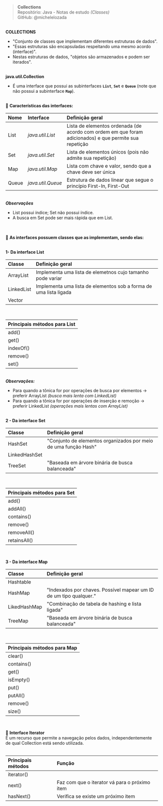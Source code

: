 > **Collections**     
> Repositório: Java - Notas de estudo *(Classes)*    
> GitHub: @michelelozada
&nbsp;
     
&nbsp;       
**COLLECTIONS**    
 - "Conjunto de classes que implementam diferentes estruturas de dados".      
 - "Essas estruturas são encapsuladas respeitando uma mesmo acordo (interface)".   
 - Nestas estruturas de dados, "objetos são armazenados e podem ser iterados".   
 &nbsp; 

**java.util.Collection**   
 - É uma interface que possui as subinterfaces **`List`**, **`Set`** e **`Queue`** (note que não possui a subinterface **`Map`**).   
 &nbsp; 
  
:small_blue_diamond: **Características das interfaces:**   

| Nome  | Interface         | Definição geral
| :---  | :---              | :---
| List  | *java.util.List*  | Lista de elementos ordenada (de acordo com ordem em que foram adicionados) e que permite sua repetição 
| Set   | *java.util.Set*   | Lista de elementos únicos (pois não admite sua repetição)
| Map   | *java.util.Map*   | Lista com chave e valor, sendo que a chave deve ser única  
| Queue | *java.util.Queue* | Estrutura de dados linear que segue o princípio First-In, First-Out

&nbsp;   
***Observações***    
 - List possui índice; Set não possui índice.  
 - A busca em Set pode ser mais rápida que em List.  
&nbsp; 

&nbsp;      
:small_blue_diamond: **As interfaces possuem classes que as implementam, sendo elas:**  
&nbsp; 
 
**1- Da interface List**    	

| Classe     | Definição geral |
| :---       | :---            |
| ArrayList  | Implementa uma lista de elemetnos cujo tamanho pode variar | 
| LinkedList | Implementa uma lista de elementos sob a forma de uma lista ligada |
| Vector     |  | 

&nbsp; 

| Principais métodos para List |
| :---                         |
| add()                        |
| get()                        |
| indexOf()                    |
| remove()                     |
| set()                        |

&nbsp;   
***Observações:***    
 - Para quando a tônica for por operações de busca por elementos -> preferir ArrayList *(busca mais lenta com LinkedList)*  
 - Para quando a tônica for por operações de inserção e remoção -> preferir LinkedList *(operações mais lentas com ArrayList)*  
&nbsp; 
	
**2 - Da interface Set**

| Classe        | Definição geral |
| :---          | :---            |
| HashSet       | "Conjunto de elementos organizados por meio de uma função Hash"  
| LinkedHashSet | 
| TreeSet       | "Baseada em árvore binária de busca balanceada"   

&nbsp; 

| Principais métodos para Set |
| :---                        |
| add()                       |
| addAll()                    |
| contains()                  |
| remove()                    |
| removeAll()                 |
| retainsAll()                |

&nbsp; 	
	
**3 - Da interface Map** 

| Classe        | Definição geral |
| :---          | :---            |
| Hashtable     |   
| HashMap       | "Indexados por chaves. Possível mapear um ID de um tipo qualquer."  |
| LikedHashMap  | "Combinação de tabela de hashing e lista ligada" |
| TreeMap	    | "Baseada em árvore binária de busca balanceada"  |

&nbsp; 	   	
 
| Principais métodos para Map   | 
| :---                          |
| clear()                       |
| contains()                    |
| get()                         |
| isEmpty()                     |
| put()                         |
| putAll()                      |
| remove()                      |
| size()                        |

&nbsp; 		
	
:small_blue_diamond: **Interface Iterator**  
É um recurso que permite a navegação pelos dados, independentemente de qual Collection está sendo utilizada.   
&nbsp;

| Principais métodos | Função                                        |
| :---               | :---                                          |
| iterator()         |                                               |
| next()             | Faz com que o iterator vá para o próximo item | 
| hasNext()          | Verifica se existe um próximo item            |